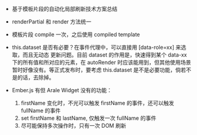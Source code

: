 
 - 基于模板片段的自动化局部刷新技术方案总结

 - renderPartial 和 render 方法统一
 - 模板片段 compile 一次，之后使用 compiled template

 - this.dataset 是否有必要？在事件代理中，可以直接用 [data-role=xx] 来选取，而且无动态
   更新问题。目前 dataset 的作用是，快速得到某个 data-xx 下的所有值和所对应的元素，在
   autoRender 时应该能用到，但其他使用场景暂时好像没有。等正式发布时，要考虑 this.dataset
   是不是必要功能，倘若不是的话，去除掉。

 - Ember.js 有但 Arale Widget 没有的功能：
   1. firstName 变化时，不光可以触发 firstName 的事件，还可以触发 fullName 的事件
   2. set firstName 和 lastName, 仅触发一次 fullName 的事件
   3. 尽可能保持多次操作时，只有一次 DOM 刷新
